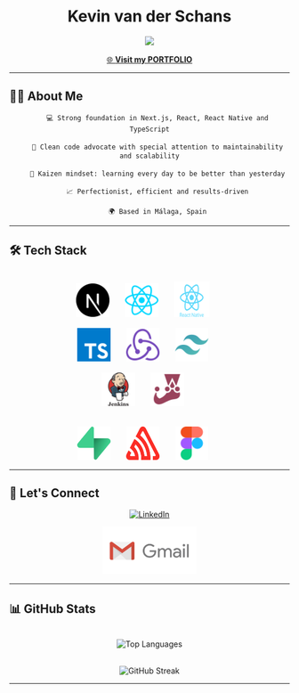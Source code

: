 <h1 align="center">Kevin van der Schans</h1>

<p align="center">
    <image src="https://readme-typing-svg.herokuapp.com?font=Iosevka&size=16&color=white&center=true&width=410&height=45&lines=Front-end+Developer" height="80"/>
</p>

<p align="center">
  <a href="https://kevin-van-der-schans.vercel.app" target="_blank">
    🌐 <strong>Visit my PORTFOLIO</strong>
  </a>
</p>

---

## 🧑‍💻 About Me

<div align="center">

        💻 Strong foundation in Next.js, React, React Native and TypeScript

        🌟 Clean code advocate with special attention to maintainability and scalability

        🧠 Kaizen mindset: learning every day to be better than yesterday

        📈 Perfectionist, efficient and results-driven

        🌍 Based in Málaga, Spain

</div>

---

## 🛠 Tech Stack

<br>

<div align="center">
        <a href="https://nextjs.org/" target="_blank" rel="noreferrer"> <img src="./assets/next.svg" alt="NextJS" width="60" height="60" style="margin-right: 24px" /></a>
        <a href="https://reactjs.org/" target="_blank" rel="noreferrer"> <img src="./assets/react.svg" alt="React" width="60" height="60" style="margin-right: 24px"/></a>
        <a href="https://reactnative.dev/" target="_blank" rel="noreferrer"> <img src="./assets/react-native.svg" alt="React Native" width="64" height="64" style="margin-right: 24px"/></a>
    <br>
    <br>
        <a href="https://www.typescriptlang.org/" target="_blank" rel="noreferrer"> <img src="./assets/typescript.svg" alt="Typescript" width="60" height="60" style="margin-right: 24px" /></a>
        <a href="https://redux.js.org" target="_blank" rel="noreferrer"> <img src="./assets/redux.svg" alt="Redux" width="60" height="60" style="margin-right: 24px" /></a>
        <a href="https://tailwindcss.com/" target="_blank" rel="noreferrer"> <img src="assets/tailwind.svg" alt="Tailwind" width="60" height="60" style="margin-right: 24px" /></a>
    <br>
    <br>
        <a href="https://www.jenkins.io/" target="_blank" rel="noreferrer"> <img src="assets/jenkins.svg" alt="Jenkins" width="60" height="60" style="margin-right: 24px" /></a>
        <a href="https://jestjs.io/" target="_blank" rel="noreferrer"> <img src="assets/jest.svg" alt="Jest" width="60" height="60" style="margin-right: 24px" /></a>
    <br>
    <br>
    <br>
        <a href="https://supabase.com/" target="_blank" rel="noreferrer"> <img src="assets/supabase.svg" alt="Supabase" width="60" height="60" style="margin-right: 24px" /></a>
        <a href="https://sentry.io/welcome/" target="_blank" rel="noreferrer"> <img src="assets/sentry.svg" alt="Sentry" width="60" height="60" style="margin-right: 24px" /></a>
        <a href="https://www.figma.com/" target="_blank" rel="noreferrer"> <img src="./assets/figma.svg" alt="Figma" width="60" height="60" style="margin-right: 24px" /></a>
    <br>
</div>

---

## 🔗 Let's Connect

<p align="center">
  <a href="https://www.linkedin.com/in/kevinvanderschans/" target="_blank">
    <img src="https://www.vectorlogo.zone/logos/linkedin/linkedin-ar21.svg" alt="LinkedIn" width="200" />
  </a>
</p>

<p align="center">
  <a href="mailto:kevinvdsd.dev@gmail.com" target="_blank">
    <img src="./assets/gmail.svg" alt="Email" width="170" />
  </a>
</p>

---

## 📊 GitHub Stats

<br>

<div align="center">
  <img src="https://github-readme-stats.vercel.app/api/top-langs/?username=KevinVanDerSchans&layout=compact&hide_border=true&theme=react" alt="Top Languages" width="450" />
</div>

<br>

<p align="center">
  <img src="https://github-readme-streak-stats.herokuapp.com/?user=KevinVanDerSchans&theme=react" alt="GitHub Streak" />
</p>

---
